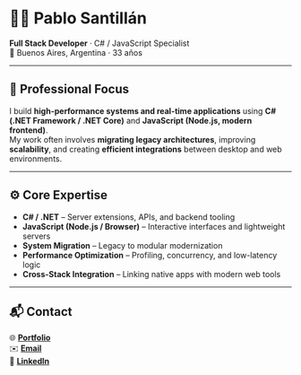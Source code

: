 # 👨‍💻 Pablo Santillán  
**Full Stack Developer** · C# / JavaScript Specialist  
📍 Buenos Aires, Argentina · 33 años  

---

## 💼 Professional Focus

I build **high-performance systems and real-time applications** using **C# (.NET Framework / .NET Core)** and **JavaScript (Node.js, modern frontend)**.  
My work often involves **migrating legacy architectures**, improving **scalability**, and creating **efficient integrations** between desktop and web environments.

---

## ⚙️ Core Expertise
- **C# / .NET** – Server extensions, APIs, and backend tooling  
- **JavaScript (Node.js / Browser)** – Interactive interfaces and lightweight servers  
- **System Migration** – Legacy to modular modernization  
- **Performance Optimization** – Profiling, concurrency, and low-latency logic  
- **Cross-Stack Integration** – Linking native apps with modern web tools  

---

## 📬 Contact

🌐 [**Portfolio**](https://www.pablosan.dev)  
✉️ [**Email**](mailto:pablo.hehe2@gmail.com)  
💼 [**LinkedIn**](https://linkedin.com/in/pablo-ignacio-santillan)
